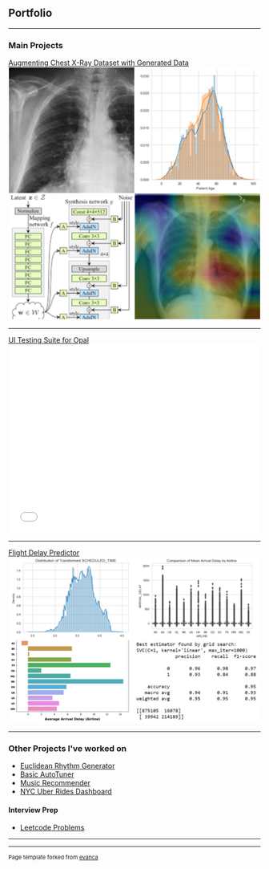 ## Portfolio

---

### Main Projects

[Augmenting Chest X-Ray Dataset with Generated Data](https://github.com/jmesich/chestxray)
<img src="images/xray_proj.jpg?raw=true"/>

---
[UI Testing Suite for Opal](/pdf/HIG-2018-10.pdf)
<embed src= "/pdf/HIG-2018-10.pdf" type="application/pdf" width= "500" height= "375">

---
[Flight Delay Predictor](https://github.com/jmesich/travel_data/tree/main/flight_delay)
<img src="images/pjimage.jpg"/>

---

### Other Projects I've worked on

- [Euclidean Rhythm Generator](https://medium.com/@mesic26/mumt-306-final-project-29e817d21b1d)
- [Basic AutoTuner](https://medium.com/@mesic26/mumt-307-final-project-autotune-5d4c0d46ffcf)
- [Music Recommender](https://github.com/jmesich/music_recommender)
- [NYC Uber Rides Dashboard](https://github.com/jmesich/travel_data)


#### Interview Prep
- [Leetcode Problems](https://github.com/jmesich/leetcode)

---




---
<p style="font-size:11px">Page template forked from <a href="https://github.com/evanca/quick-portfolio">evanca</a></p>
<!-- Remove above link if you don't want to attibute -->
